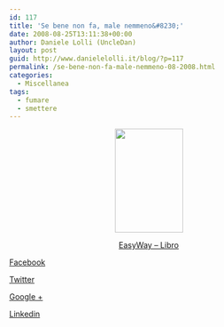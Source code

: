 ```yaml
---
id: 117
title: 'Se bene non fa, male nemmeno&#8230;'
date: 2008-08-25T13:11:38+00:00
author: Daniele Lolli (UncleDan)
layout: post
guid: http://www.danielelolli.it/blog/?p=117
permalink: /se-bene-non-fa-male-nemmeno-08-2008.html
categories:
  - Miscellanea
tags:
  - fumare
  - smettere
---
```

<p style="text-align: center;">
  <img src="http://www.easywayitalia.com/wp-content/uploads/due_libri_fumo.jpg" alt="" width="123" height="187" />
</p>

<p style="text-align: center;">
  <a title="-->" href="http://www.easywayitalia.com/i-nostri-libri/" target="_blank">EasyWay &#8211; Libro</a>
</p>

<div class="container_share">
  <a href="http://www.facebook.com/sharer.php?u=http://www.danielelolli.it/se-bene-non-fa-male-nemmeno-08-2008.html&t=Se bene non fa, male nemmeno&#8230;" target="_blank" class="button_purab_share facebook"><span><i class="icon-facebook"></i></span>
  
  <p>
    Facebook
  </p></a> 
  
  <a href="http://twitter.com/share?url=http://www.danielelolli.it/se-bene-non-fa-male-nemmeno-08-2008.html&text=Se bene non fa, male nemmeno&#8230;" target="_blank" class="button_purab_share twitter"><span><i class="icon-twitter"></i></span>
  
  <p>
    Twitter
  </p></a> 
  
  <a href="https://plus.google.com/share?url=http://www.danielelolli.it/se-bene-non-fa-male-nemmeno-08-2008.html" target="_blank" class="button_purab_share google-plus"><span><i class="icon-google-plus"></i></span>
  
  <p>
    Google +
  </p></a> 
  
  <a href="http://www.linkedin.com/shareArticle?mini=true&url=http://www.danielelolli.it/se-bene-non-fa-male-nemmeno-08-2008.html&title=Se bene non fa, male nemmeno&#8230;" target="_blank" class="button_purab_share linkedin"><span><i class="icon-linkedin"></i></span>
  
  <p>
    Linkedin
  </p></a>
</div>